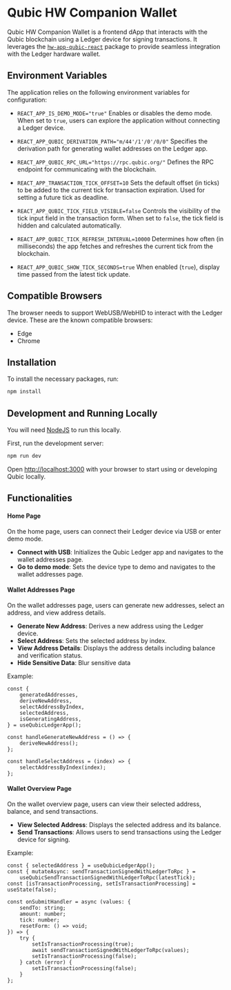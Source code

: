 # Qubic HW Companion Wallet

Qubic HW Companion Wallet is a frontend dApp that interacts with the Qubic blockchain using a Ledger device for signing transactions. It leverages the [`hw-app-qubic-react`](src/packages/hw-app-qubic-react/README.md) package to provide seamless integration with the Ledger hardware wallet.

## Environment Variables

The application relies on the following environment variables for configuration:

-   `REACT_APP_IS_DEMO_MODE="true"`
    Enables or disables the demo mode. When set to `true`, users can explore the application without connecting a Ledger device.

-   `REACT_APP_QUBIC_DERIVATION_PATH="m/44'/1'/0'/0/0"`
    Specifies the derivation path for generating wallet addresses on the Ledger app.

-   `REACT_APP_QUBIC_RPC_URL="https://rpc.qubic.org/"`
    Defines the RPC endpoint for communicating with the blockchain.

-   `REACT_APP_TRANSACTION_TICK_OFFSET=10`
    Sets the default offset (in ticks) to be added to the current tick for transaction expiration. Used for setting a future tick as deadline.

-   `REACT_APP_QUBIC_TICK_FIELD_VISIBLE=false`
    Controls the visibility of the tick input field in the transaction form. When set to `false`, the tick field is hidden and calculated automatically.

-   `REACT_APP_QUBIC_TICK_REFRESH_INTERVAL=10000`
    Determines how often (in milliseconds) the app fetches and refreshes the current tick from the blockchain.

-   `REACT_APP_QUBIC_SHOW_TICK_SECONDS=true`
    When enabled (`true`), display time passed from the latest tick update.

## Compatible Browsers

The browser needs to support WebUSB/WebHID to interact with the Ledger device. These are the known compatible browsers:

-   Edge
-   Chrome

## Installation

To install the necessary packages, run:

```bash
npm install
```

## Development and Running Locally

You will need [NodeJS](https://nodejs.org/en) to run this locally.

First, run the development server:

```bash
npm run dev
```

Open [http://localhost:3000](http://localhost:3000) with your browser to start using or developing Qubic locally.

## Functionalities

#### Home Page

On the home page, users can connect their Ledger device via USB or enter demo mode.

-   **Connect with USB**: Initializes the Qubic Ledger app and navigates to the wallet addresses page.
-   **Go to demo mode**: Sets the device type to demo and navigates to the wallet addresses page.

#### Wallet Addresses Page

On the wallet addresses page, users can generate new addresses, select an address, and view address details.

-   **Generate New Address**: Derives a new address using the Ledger device.
-   **Select Address**: Sets the selected address by index.
-   **View Address Details**: Displays the address details including balance and verification status.
-   **Hide Sensitive Data**: Blur sensitive data

Example:

```tsx
const {
    generatedAddresses,
    deriveNewAddress,
    selectAddressByIndex,
    selectedAddress,
    isGeneratingAddress,
} = useQubicLedgerApp();

const handleGenerateNewAddress = () => {
    deriveNewAddress();
};

const handleSelectAddress = (index) => {
    selectAddressByIndex(index);
};
```

#### Wallet Overview Page

On the wallet overview page, users can view their selected address, balance, and send transactions.

-   **View Selected Address**: Displays the selected address and its balance.
-   **Send Transactions**: Allows users to send transactions using the Ledger device for signing.

Example:

```tsx
const { selectedAddress } = useQubicLedgerApp();
const { mutateAsync: sendTransactionSignedWithLedgerToRpc } =
    useQubicSendTransactionSignedWithLedgerToRpc(latestTick);
const [isTransactionProcessing, setIsTransactionProcessing] = useState(false);

const onSubmitHandler = async (values: {
    sendTo: string;
    amount: number;
    tick: number;
    resetForm: () => void;
}) => {
    try {
        setIsTransactionProcessing(true);
        await sendTransactionSignedWithLedgerToRpc(values);
        setIsTransactionProcessing(false);
    } catch (error) {
        setIsTransactionProcessing(false);
    }
};
```
